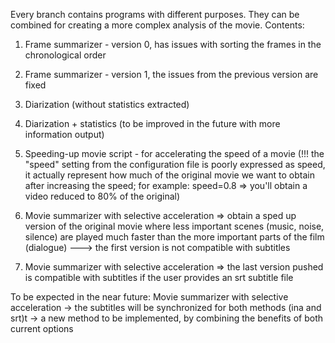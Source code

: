 Every branch contains programs with different purposes. They can be combined for creating a more complex analysis of the movie.
Contents:
1. Frame summarizer - version 0, has issues with sorting the frames in the chronological order
2. Frame summarizer - version 1, the issues from the previous version are fixed

3. Diarization (without statistics extracted)
4. Diarization + statistics (to be improved in the future with more information output)

5. Speeding-up movie script - for accelerating the speed of a movie (!!! the "speed" setting from the configuration file is poorly expressed as speed, it actually represent how much of the original movie we want to obtain after increasing the speed; for example: speed=0.8 => you'll obtain a video reduced to 80% of the original)
6. Movie summarizer with selective acceleration => obtain a sped up version of the original movie where less important scenes (music, noise, silence) are played much faster than the more important parts of the film (dialogue) ---> the first version is not compatible with subtitles
7. Movie summarizer with selective acceleration => the last version pushed is compatible with subtitles if the user provides an srt subtitle file

To be expected in the near future: 
Movie summarizer with selective acceleration  -> the subtitles will be synchronized for both methods (ina and srt)t
                                              -> a new method to be implemented, by combining the benefits of both current options
